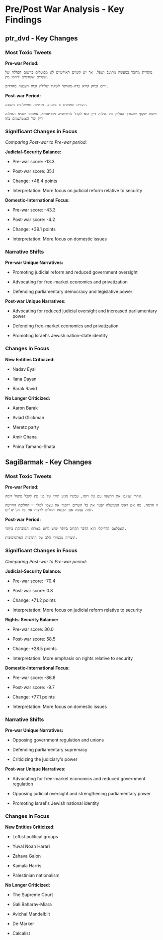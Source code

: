 # Pre/Post War Analysis - Key Findings


## ptr_dvd - Key Changes


### Most Toxic Tweets


**Pre-war Period:**

```
מוסרית מדובר במעשה מתועב ושפל. אך יש קשיים תאורטיים לא מבוטלים ביישום הפללה של שקרים שקודמים ליחסי מין.
```

```
יורם גביזון קורא בדה-מארקר לשקול שלילת זכות הצבעה מחרדים.
```


**Post-war Period:**

```
יהודים חמושים זו ציונות. מדיניות ממשלתית חשובה.
```

```
פשוט שקוף שהערך העליון של אילנה דיין הוא לקבל לגיטימציה מכריסטיאן אמנפור שהיא האילנה דיין של האנטישמים בחו
```


### Significant Changes in Focus

*Comparing Post-war to Pre-war period:*


**Judicial-Security Balance:**

- Pre-war score: -13.3

- Post-war score: 35.1

- Change: +48.4 points

- Interpretation: More focus on judicial reform relative to security


**Domestic-International Focus:**

- Pre-war score: -43.3

- Post-war score: -4.2

- Change: +39.1 points

- Interpretation: More focus on domestic issues



### Narrative Shifts


**Pre-war Unique Narratives:**

- Promoting judicial reform and reduced government oversight

- Advocating for free-market economics and privatization

- Defending parliamentary democracy and legislative power


**Post-war Unique Narratives:**

- Advocating for reduced judicial oversight and increased parliamentary power

- Defending free-market economics and privatization

- Promoting Israel's Jewish nation-state identity


### Changes in Focus


**New Entities Criticized:**

- Nadav Eyal

- Ilana Dayan

- Barak Ravid


**No Longer Criticized:**

- Aaron Barak

- Aviad Glickman

- Meretz party

- Amir Ohana

- Pnina Tamano-Shata


## SagiBarmak - Key Changes


### Most Toxic Tweets


**Pre-war Period:**

```
אחרי שניגבו את הרצפה עם טל רוסו, עכשיו מגיע תורו של בני גנץ לקבל טיפול דומה.
```

```
זו הרמה. מה אם ראש הממשלה יפטר את כל השרים ויהפוך את עצמו למלך זו החלופה החדשה למה נעשה אם הכנסת תחליט לרצוח את כל הג'ינג'ים.
```


**Post-war Period:**

```
האסלאם הרדיקלי הוא הדבר הקרוב ביותר שיש לרוע בצורתו המובהקת ביותר.
```

```
תוצריה מכמירי הלב של התרבות הפרוגרסיבית.
```


### Significant Changes in Focus

*Comparing Post-war to Pre-war period:*


**Judicial-Security Balance:**

- Pre-war score: -70.4

- Post-war score: 0.8

- Change: +71.2 points

- Interpretation: More focus on judicial reform relative to security


**Rights-Security Balance:**

- Pre-war score: 30.0

- Post-war score: 58.5

- Change: +28.5 points

- Interpretation: More emphasis on rights relative to security


**Domestic-International Focus:**

- Pre-war score: -86.8

- Post-war score: -9.7

- Change: +77.1 points

- Interpretation: More focus on domestic issues



### Narrative Shifts


**Pre-war Unique Narratives:**

- Opposing government regulation and unions

- Defending parliamentary supremacy

- Criticizing the judiciary's power


**Post-war Unique Narratives:**

- Advocating for free-market economics and reduced government regulation

- Opposing judicial oversight and strengthening parliamentary power

- Promoting Israel's Jewish national identity


### Changes in Focus


**New Entities Criticized:**

- Leftist political groups

- Yuval Noah Harari

- Zahava Galon

- Kamala Harris

- Palestinian nationalism


**No Longer Criticized:**

- The Supreme Court

- Gali Baharav-Miara

- Avichai Mandelblit

- De Marker

- Calcalist
